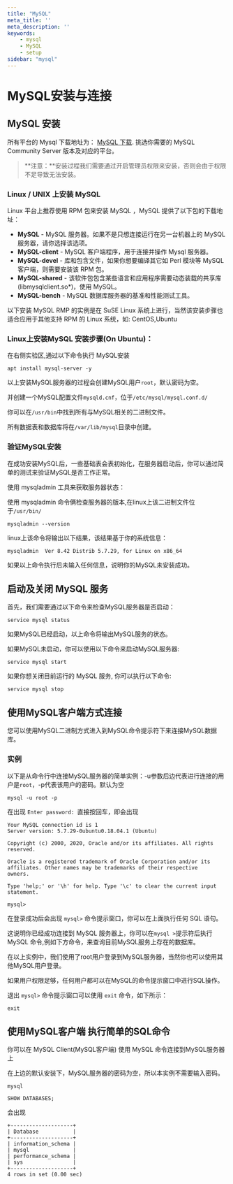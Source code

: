 ```yaml
---
title: "MySQL"
meta_title: ''
meta_description: ''
keywords: 
    - mysql
    - MySQL
    - setup
sidebar: "mysql"
---
```

# MySQL安装与连接

## MySQL 安装

所有平台的 Mysql 下载地址为： [MySQL 下载](https://www.mysql.com/cn/downloads/). 挑选你需要的 MySQL Community Server 版本及对应的平台。

> **注意：**安装过程我们需要通过开启管理员权限来安装，否则会由于权限不足导致无法安装。

### Linux / UNIX 上安装 MySQL

Linux 平台上推荐使用 RPM 包来安装 MySQL ，MySQL  提供了以下包的下载地址：

- **MySQL** - MySQL 服务器。如果不是只想连接运行在另一台机器上的 MySQL 服务器，请你选择该选项。
- **MySQL-client** - MySQL 客户端程序，用于连接并操作 Mysql 服务器。
- **MySQL-devel** - 库和包含文件，如果你想要编译其它如 Perl 模块等 MySQL 客户端，则需要安装该 RPM 包。
- **MySQL-shared** - 该软件包包含某些语言和应用程序需要动态装载的共享库(libmysqlclient.so*)，使用 MySQL。
- **MySQL-bench** - MySQL 数据库服务器的基准和性能测试工具。

以下安装 MySQL RMP 的实例是在 SuSE Linux 系统上进行，当然该安装步骤也适合应用于其他支持 RPM 的 Linux 系统，如: CentOS,Ubuntu

### Linux上安装MySQL 安装步骤(On Ubuntu)：

在右侧实验区,通过以下命令执行 MySQL安装

```shell
apt install mysql-server -y
```

以上安装MySQL服务器的过程会创建MySQL用户`root`，默认密码为空。

并创建一个MySQL配置文件`mysqld.cnf`，位于`/etc/mysql/mysql.conf.d/`

你可以在`/usr/bin`中找到所有与MySQL相关的二进制文件。

所有数据表和数据库将在`/var/lib/mysql`目录中创建。

### 验证MySQL安装

在成功安装MySQL后，一些基础表会表初始化，在服务器启动后，你可以通过简单的测试来验证MySQL是否工作正常。

使用 mysqladmin 工具来获取服务器状态：

使用 mysqladmin 命令俩检查服务器的版本,在linux上该二进制文件位于`/usr/bin/`

```shell
mysqladmin --version
```

linux上该命令将输出以下结果，该结果基于你的系统信息：

```
mysqladmin  Ver 8.42 Distrib 5.7.29, for Linux on x86_64
```

如果以上命令执行后未输入任何信息，说明你的MySQL未安装成功。

## 启动及关闭 MySQL 服务

首先，我们需要通过以下命令来检查MySQL服务器是否启动：

```shell
service mysql status
```

如果MySQL已经启动，以上命令将输出MySQL服务的状态。

如果MySQL未启动，你可以使用以下命令来启动MySQL服务器:

```shell
service mysql start
```

如果你想关闭目前运行的 MySQL 服务, 你可以执行以下命令:

```shell
service mysql stop 
```

## 使用MySQL客户端方式连接

您可以使用MySQL二进制方式进入到MySQL命令提示符下来连接MySQL数据库。

### 实例

以下是从命令行中连接MySQL服务器的简单实例：-u参数后边代表进行连接的用户是`root`，-p代表该用户的密码。默认为空

```Shell
mysql -u root -p
```

在出现 `Enter password: `直接按回车，即会出现 

```
Your MySQL connection id is 1
Server version: 5.7.29-0ubuntu0.18.04.1 (Ubuntu)

Copyright (c) 2000, 2020, Oracle and/or its affiliates. All rights reserved.

Oracle is a registered trademark of Oracle Corporation and/or its
affiliates. Other names may be trademarks of their respective
owners.

Type 'help;' or '\h' for help. Type '\c' to clear the current input statement.

mysql> 
```

在登录成功后会出现 `mysql>` 命令提示窗口，你可以在上面执行任何 SQL 语句。

这说明你已经成功连接到 MySQL 服务器上，你可以在` mysql > `提示符后执行MySQL 命令,例如下方命令，来查询目前MySQL服务上存在的数据库。

在以上实例中，我们使用了root用户登录到MySQL服务器，当然你也可以使用其他MySQL用户登录。

如果用户权限足够，任何用户都可以在MySQL的命令提示窗口中进行SQL操作。

退出 `mysql>` 命令提示窗口可以使用 `exit` 命令，如下所示：

```Shell
exit
```

## 使用MySQL客户端 执行简单的SQL命令

你可以在 MySQL Client(MySQL客户端) 使用 MySQL 命令连接到MySQL服务器上

在上边的默认安装下，MySQL服务器的密码为空，所以本实例不需要输入密码。

```
mysql
```

```
SHOW DATABASES;
```


会出现 

```
+--------------------+
| Database           |
+--------------------+
| information_schema |
| mysql              |
| performance_schema |
| sys                |
+--------------------+
4 rows in set (0.00 sec)
```


<code class=backend-type backend-type=free></code>
